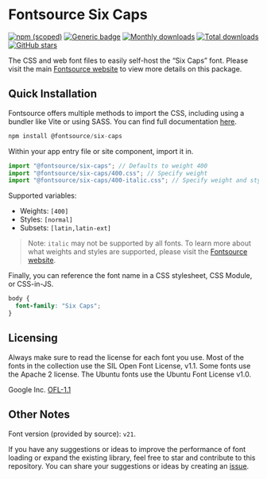 # Fontsource Six Caps

[![npm (scoped)](https://img.shields.io/npm/v/@fontsource/six-caps?color=brightgreen)](https://www.npmjs.com/package/@fontsource/six-caps) [![Generic badge](https://img.shields.io/badge/fontsource-passing-brightgreen)](https://github.com/fontsource/fontsource) [![Monthly downloads](https://badgen.net/npm/dm/@fontsource/six-caps)](https://github.com/fontsource/fontsource) [![Total downloads](https://badgen.net/npm/dt/@fontsource/six-caps)](https://github.com/fontsource/fontsource) [![GitHub stars](https://img.shields.io/github/stars/fontsource/fontsource.svg?style=social&label=Star)](https://github.com/fontsource/fontsource/stargazers)

The CSS and web font files to easily self-host the “Six Caps” font. Please visit the main [Fontsource website](https://fontsource.org/fonts/six-caps) to view more details on this package.

## Quick Installation

Fontsource offers multiple methods to import the CSS, including using a bundler like Vite or using SASS. You can find full documentation [here](https://fontsource.org/docs/getting-started/introduction).

```javascript
npm install @fontsource/six-caps
```

Within your app entry file or site component, import it in.

```javascript
import "@fontsource/six-caps"; // Defaults to weight 400
import "@fontsource/six-caps/400.css"; // Specify weight
import "@fontsource/six-caps/400-italic.css"; // Specify weight and style
```

Supported variables:
- Weights: `[400]`
- Styles: `[normal]`
- Subsets: `[latin,latin-ext]`

> Note: `italic` may not be supported by all fonts. To learn more about what weights and styles are supported, please visit the [Fontsource website](https://fontsource.org/fonts/six-caps).

Finally, you can reference the font name in a CSS stylesheet, CSS Module, or CSS-in-JS.

```css
body {
  font-family: "Six Caps";
}
```

## Licensing
Always make sure to read the license for each font you use. Most of the fonts in the collection use the SIL Open Font License, v1.1. Some fonts use the Apache 2 license. The Ubuntu fonts use the Ubuntu Font License v1.0.

Google Inc.
[OFL-1.1](http://scripts.sil.org/OFL)

## Other Notes
Font version (provided by source): `v21`.

If you have any suggestions or ideas to improve the performance of font loading or expand the existing library, feel free to star and contribute to this repository. You can share your suggestions or ideas by creating an [issue](https://github.com/fontsource/fontsource/issues).